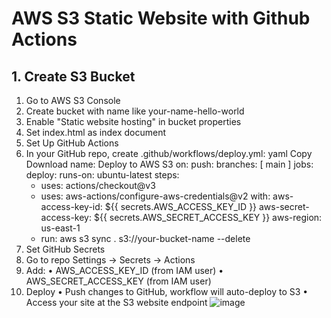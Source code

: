 # AWS S3 Static Website with Github Actions

## 1. Create S3 Bucket
1. Go to AWS S3 Console
2. Create bucket with name like your-name-hello-world
3. Enable "Static website hosting" in bucket properties
4. Set index.html as index document
2. Set Up GitHub Actions
1. In your GitHub repo, create .github/workflows/deploy.yml:
yaml
Copy
Download
name: Deploy to AWS S3
on:
  push:
    branches: [ main ]
jobs:
  deploy:
    runs-on: ubuntu-latest
    steps:
      - uses: actions/checkout@v3
      - uses: aws-actions/configure-aws-credentials@v2
        with:
          aws-access-key-id: ${{ secrets.AWS_ACCESS_KEY_ID }}
          aws-secret-access-key: ${{ secrets.AWS_SECRET_ACCESS_KEY }}
          aws-region: us-east-1
      - run: aws s3 sync . s3://your-bucket-name --delete
3. Set GitHub Secrets
1. Go to repo Settings → Secrets → Actions
2. Add:
• AWS_ACCESS_KEY_ID (from IAM user)
• AWS_SECRET_ACCESS_KEY (from IAM user)
4. Deploy
• Push changes to GitHub, workflow will auto-deploy to S3
• Access your site at the S3 website endpoint
![image](https://github.com/user-attachments/assets/c9c92ff1-19b5-49fa-a284-f82eb721caeb)
